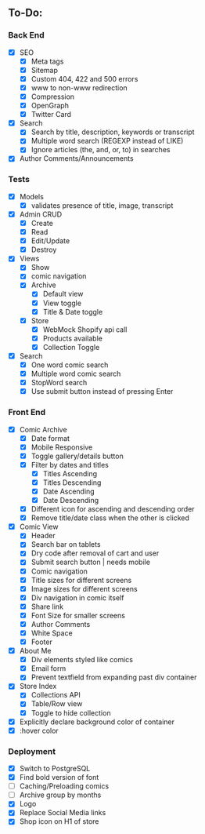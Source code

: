 ## To-Do:
### Back End
- [x] SEO
  - [x] Meta tags
  - [x] Sitemap
  - [x] Custom 404, 422 and 500 errors 
  - [x] www to non-www redirection
  - [x] Compression
  - [x] OpenGraph
  - [x] Twitter Card
- [x] Search
  - [x] Search by title, description, keywords or transcript
  - [x] Multiple word search (REGEXP instead of LIKE)
  - [x] Ignore articles (the, and, or, to) in searches
- [x] Author Comments/Announcements
### Tests
- [x] Models 
  - [x] validates presence of title, image, transcript
- [x] Admin CRUD
  - [x] Create
  - [x] Read
  - [x] Edit/Update
  - [x] Destroy
- [x] Views
  - [x] Show
  - [x] comic navigation
  - [x] Archive
    - [x] Default view
    - [x] View toggle
    - [x] Title & Date toggle
  - [x] Store
    - [x] WebMock Shopify api call
    - [x] Products available
    - [x] Collection Toggle
- [x] Search
  - [x] One word comic search
  - [x] Multiple word comic search
  - [x] StopWord search
  - [x] Use submit button instead of pressing Enter

### Front End
- [x] Comic Archive
  - [x] Date format
  - [x] Mobile Responsive
  - [x] Toggle gallery/details button
  - [x] Filter by dates and titles
    - [x] Titles Ascending
    - [x] Titles Descending
    - [x] Date Ascending
    - [x] Date Descending
  - [x] Different icon for ascending and descending order
  - [x] Remove title/date class when the other is clicked
- [x] Comic View
  - [x] Header
   - [x] Search bar on tablets
   - [x] Dry code after removal of cart and user
   - [x] Submit search button | needs mobile
  - [x] Comic navigation
  - [x] Title sizes for different screens 
  - [x] Image sizes for different screens
  - [x] Div navigation in comic itself
  - [x] Share link
   - [x] Font Size for smaller screens
  - [x] Author Comments
  - [x] White Space
  - [x] Footer
- [x] About Me
  - [x] Div elements styled like comics
  - [x] Email form
  - [x] Prevent textfield from expanding past div container
- [x] Store Index
  - [x] Collections API
  - [x] Table/Row view
  - [x] Toggle to hide collection
- [x] Explicitly declare background color of container
- [x] :hover color

### Deployment
- [x] Switch to PostgreSQL
- [x] Find bold version of font
- [ ] Caching/Preloading comics
- [ ] Archive group by months
- [x] Logo
- [x] Replace Social Media links
- [x] Shop icon on H1 of store